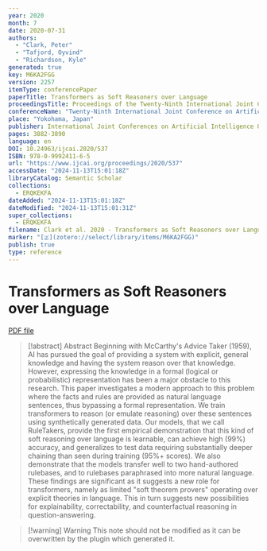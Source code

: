```yaml
---
year: 2020
month: 7
date: 2020-07-31
authors:
  - "Clark, Peter"
  - "Tafjord, Oyvind"
  - "Richardson, Kyle"
generated: true
key: M6KA2FGG
version: 2257
itemType: conferencePaper
paperTitle: Transformers as Soft Reasoners over Language
proceedingsTitle: Proceedings of the Twenty-Ninth International Joint Conference on Artificial Intelligence
conferenceName: "Twenty-Ninth International Joint Conference on Artificial Intelligence and Seventeenth Pacific Rim International Conference on Artificial Intelligence {IJCAI-PRICAI-20}"
place: "Yokohama, Japan"
publisher: International Joint Conferences on Artificial Intelligence Organization
pages: 3882-3890
language: en
DOI: 10.24963/ijcai.2020/537
ISBN: 978-0-9992411-6-5
url: "https://www.ijcai.org/proceedings/2020/537"
accessDate: "2024-11-13T15:01:18Z"
libraryCatalog: Semantic Scholar
collections:
  - ERQKEKFA
dateAdded: "2024-11-13T15:01:18Z"
dateModified: "2024-11-13T15:01:31Z"
super_collections:
  - ERQKEKFA
filename: Clark et al. 2020 - Transformers as Soft Reasoners over Language.pdf
marker: "[🇿](zotero://select/library/items/M6KA2FGG)"
publish: true
type: reference
---
```

# Transformers as Soft Reasoners over Language

[PDF file](/Papers/PDFs/Clark%20et%20al.%202020%20-%20Transformers%20as%20Soft%20Reasoners%20over%20Language.pdf)

> [!abstract] Abstract
> Beginning with McCarthy's Advice Taker (1959), AI has pursued the goal of providing a system with explicit, general knowledge and having the system reason over that knowledge. However, expressing the knowledge in a formal (logical or probabilistic) representation has been a major obstacle to this research. This paper investigates a modern approach to this problem where the facts and rules are provided as natural language sentences, thus bypassing a formal representation. We train transformers to reason (or emulate reasoning) over these sentences using synthetically generated data. Our models, that we call RuleTakers, provide the first empirical demonstration that this kind of soft reasoning over language is learnable, can achieve high (99%) accuracy, and generalizes to test data requiring substantially deeper chaining than seen during training (95%+ scores). We also demonstrate that the models transfer well to two hand-authored rulebases, and to rulebases paraphrased into more natural language. These findings are significant as it suggests a new role for transformers, namely as limited "soft theorem provers" operating over explicit theories in language. This in turn suggests new possibilities for explainability, correctability, and counterfactual reasoning in question-answering.

>[!warning] Warning
> This note should not be modified as it can be overwritten by the plugin which generated it.

